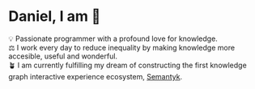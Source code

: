 # Daniel, I am 🌱

💡 Passionate programmer with a profound love for knowledge. <br>
⚖️ I work every day to reduce inequality by making knowledge more accesible, useful and wonderful. <br>
🪴 I am currently fulfilling my dream of constructing the first knowledge graph interactive experience ecosystem, [Semantyk](https://www.semantyk.com).
